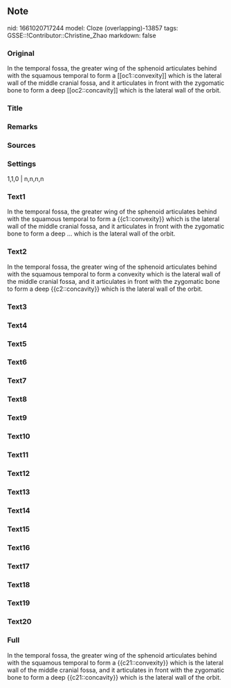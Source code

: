 ## Note
nid: 1661020717244
model: Cloze (overlapping)-13857
tags: GSSE::!Contributor::Christine_Zhao
markdown: false

### Original
<div>
  <div>
    <div>
      <div>
        In the temporal fossa, the greater wing of the sphenoid
        articulates behind with the squamous temporal to form a
        [[oc1::convexity]] which is the lateral wall of the middle
        cranial fossa, and it articulates in front with the
        zygomatic bone to form a deep [[oc2::concavity]] which is
        the lateral wall of the orbit.
      </div>
    </div>
  </div>
</div>

### Title


### Remarks


### Sources


### Settings
1,1,0 | n,n,n,n

### Text1
<div>
  <div>
    <div>
      <div>
        In the temporal fossa, the greater wing of the sphenoid
        articulates behind with the squamous temporal to form a
        {{c1::convexity}} which is the lateral wall of the middle
        cranial fossa, and it articulates in front with the
        zygomatic bone to form a deep ... which is the lateral wall
        of the orbit.
      </div>
    </div>
  </div>
</div>

### Text2
<div>
  <div>
    <div>
      <div>
        In the temporal fossa, the greater wing of the sphenoid
        articulates behind with the squamous temporal to form a
        convexity which is the lateral wall of the middle cranial
        fossa, and it articulates in front with the zygomatic bone
        to form a deep {{c2::concavity}} which is the lateral wall
        of the orbit.
      </div>
    </div>
  </div>
</div>

### Text3


### Text4


### Text5


### Text6


### Text7


### Text8


### Text9


### Text10


### Text11


### Text12


### Text13


### Text14


### Text15


### Text16


### Text17


### Text18


### Text19


### Text20


### Full
<div>
  <div>
    <div>
      <div>
        In the temporal fossa, the greater wing of the sphenoid
        articulates behind with the squamous temporal to form a
        {{c21::convexity}} which is the lateral wall of the middle
        cranial fossa, and it articulates in front with the
        zygomatic bone to form a deep {{c21::concavity}} which is
        the lateral wall of the orbit.
      </div>
    </div>
  </div>
</div>

